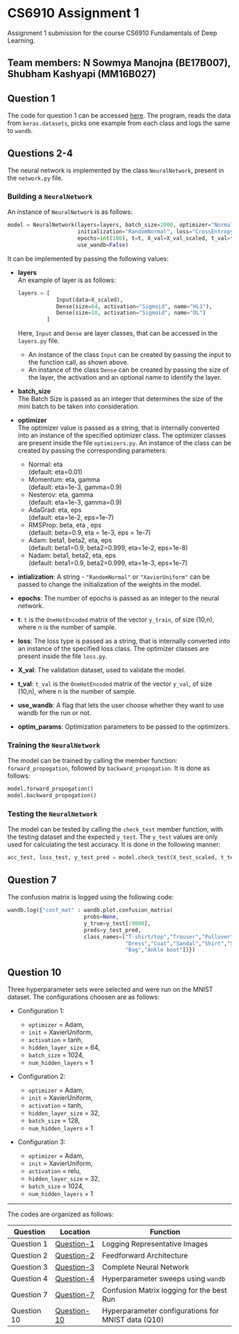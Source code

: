 # CS6910 Assignment 1
Assignment 1 submission for the course CS6910 Fundamentals of Deep Learning.

Team members: N Sowmya Manojna (BE17B007), Shubham Kashyapi (MM16B027)
---

## Question 1
The code for question 1 can be accessed [here](https://github.com/sowmyamanojna/CS6910-Deep-Learning-Assignment-1/blob/main/Question-1.py). The program, reads the data from `keras.datasets`, picks one example from each class and logs the same to `wandb`.

## Questions 2-4
The neural network is implemented by the class `NeuralNetwork`, present in the `network.py` file.  
### Building a `NeuralNetwork`
An instance of `NeuralNetwork` is as follows:
```Python
model = NeuralNetwork(layers=layers, batch_size=2000, optimizer="Normal", \
                      initialization="RandomNormal", loss="CrossEntropy", \
                      epochs=int(100), t=t, X_val=X_val_scaled, t_val=t_val, \
                      use_wandb=False)
```

It can be implemented by passing the following values:

- **layers**  
    An example of layer is as follows:
    
    ```python
    layers = [
                Input(data=X_scaled), 
                Dense(size=64, activation="Sigmoid", name="HL1"), 
                Dense(size=10, activation="Sigmoid", name="OL")
             ]
    ```

    Here, `Input` and `Dense` are layer classes, that can be accessed in the `layers.py` file.
    - An instance of the class `Input` can be created by passing the input to the function call, as shown above.
    - An instance of the class `Dense` can be created by passing the size of the layer, the activation and an optional name to identify the layer.

- **batch_size**  
    The Batch Size is passed as an integer that determines the size of the mini batch to be taken into consideration.

- **optimizer**  
    The optimizer value is passed as a string, that is internally converted into an instance of the specified optimizer class. The optimizer classes are present inside the file `optimizers.py`. An instance of the class can be created by passing the corresponding parameters:
    + Normal: eta   
        (default: eta=0.01)
    + Momentum: eta, gamma   
        (default: eta=1e-3, gamma=0.9)
    + Nesterov: eta, gamma   
        (default: eta=1e-3, gamma=0.9)
    + AdaGrad: eta, eps   
        (default: eta=1e-2, eps=1e-7)
    + RMSProp: beta, eta , eps    
        (default: beta=0.9, eta = 1e-3, eps = 1e-7)
    + Adam: beta1, beta2, eta, eps   
        (default: beta1=0.9, beta2=0.999, eta=1e-2, eps=1e-8)
    + Nadam: beta1, beta2, eta, eps   
        (default: beta1=0.9, beta2=0.999, eta=1e-3, eps=1e-7)

- **intialization**: A string - `"RandomNormal"` or `"XavierUniform"` can be passed to change the initialization of the weights in the model.

- **epochs**: The number of epochs is passed as an integer to the neural network.

- **t**: `t` is the `OneHotEncoded` matrix of the vector `y_train`, of size (10,n), where n is the number of sample.

- **loss**: The loss type is passed as a string, that is internally converted into an instance of the specified loss class. The optimizer classes are present inside the file `loss.py`. 

- **X_val**: The validation dataset, used to validate the model.

- **t_val**: `t_val` is the `OneHotEncoded` matrix of the vector `y_val`, of size (10,n), where n is the number of sample.

- **use_wandb**: A flag that lets the user choose whether they want to use wandb for the run or not.
 
- **optim_params**: Optimization parameters to be passed to the optimizers.

### Training the `NeuralNetwork`
The model can be trained by calling the member function: `forward_propogation`, followed by `backward_propogation`. It is done as follows:

```python
model.forward_propogation()
model.backward_propogation()
```

### Testing the `NeuralNetwork`
The model can be tested by calling the `check_test` member function, with the testing dataset and the expected `y_test`. The `y_test` values are only used for calculating the test accuracy. It is done in the following manner:

```python
acc_test, loss_test, y_test_pred = model.check_test(X_test_scaled, t_test)
```

## Question 7
The confusion matrix is logged using the following code:

```python
wandb.log({"conf_mat" : wandb.plot.confusion_matrix(
                        probs=None,
                        y_true=y_test[:9000],
                        preds=y_test_pred,
                        class_names=["T-shirt/top","Trouser","Pullover",\
                                     "Dress","Coat","Sandal","Shirt","Sneaker",\
                                     "Bag","Ankle boot"])})
```


## Question 10
Three hyperparameter sets were selected and were run on the MNIST dataset. The configurations choosen are as follows:

- Configuration 1: 
    - `optimizer` = Adam, 
    - `init` = XavierUniform, 
    - `activation` = tanh, 
    - `hidden_layer_size` = 64, 
    - `batch_size` = 1024, 
    - `num_hidden_layers` = 1

- Configuration 2: 
    - `optimizer` = Adam, 
    - `init` = XavierUniform, 
    - `activation` = tanh, 
    - `hidden_layer_size` = 32, 
    - `batch_size` = 128, 
    - `num_hidden_layers` = 1

- Configuration 3: 
    - `optimizer` = Adam, 
    - `init` = XavierUniform, 
    - `activation` = relu, 
    - `hidden_layer_size` = 32, 
    - `batch_size` = 1024, 
    - `num_hidden_layers` = 1

---
The codes are organized as follows:

| Question | Location | Function | 
|----------|----------|----------|
| Question 1 | [Question-1](https://github.com/sowmyamanojna/CS6910-Deep-Learning-Assignment-1/blob/main/Question-1.py) | Logging Representative Images | 
| Question 2 | [Question-2](https://github.com/sowmyamanojna/CS6910-Deep-Learning-Assignment-1/blob/f266f73a9a28c20f3dc26c1902c9aa64bf142912/network.py#L67) | Feedforward Architecture |
| Question 3 | [Question-3](https://github.com/sowmyamanojna/CS6910-Deep-Learning-Assignment-1/blob/main/Question-3.py) | Complete Neural Network |
| Question 4 | [Question-4](https://github.com/sowmyamanojna/CS6910-Deep-Learning-Assignment-1/blob/main/Question-4.py) | Hyperparameter sweeps using `wandb` |
| Question 7 | [Question-7](https://github.com/sowmyamanojna/CS6910-Deep-Learning-Assignment-1/blob/main/Question-7.py) | Confusion Matrix logging for the best Run | 
| Question 10 | [Question-10](https://github.com/sowmyamanojna/CS6910-Deep-Learning-Assignment-1/blob/main/Question-10.py) | Hyperparameter configurations for MNIST data (Q10) | 
